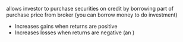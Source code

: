 allows investor to purchase securities on credit by borrowing part of purchase price from broker (you can borrow money to do investment)
- Increases gains when returns are positive
- Increases losses when returns are negative (an )